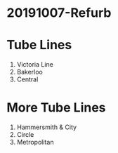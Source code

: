# 20191007-Refurb
Tube Lines
==========

1. Victoria Line
2. Bakerloo
3. Central


More Tube Lines
===============

1. Hammersmith & City
2. Circle
3. Metropolitan

